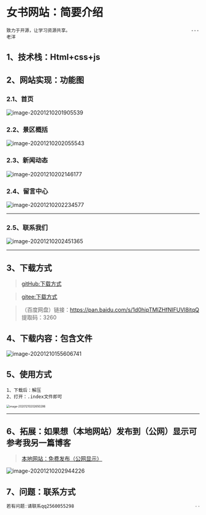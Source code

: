 # 女书网站：简要介绍 

~~~
致力于开源，让学习资源共享。										      ---老洋
~~~



## 1、技术栈：Html+css+js

## 2、网站实现：功能图

### 2.1、首页

![image-20201210201905539](https://gitee.com/sheep-are-flying-in-the-sky/my-picture/raw/master/picture4/image-20201210201905539.png)



### 2.2、景区概括

![image-20201210202055543](https://gitee.com/sheep-are-flying-in-the-sky/my-picture/raw/master/picture4/image-20201210202055543.png)



### 2.3、新闻动态

![image-20201210202146177](https://gitee.com/sheep-are-flying-in-the-sky/my-picture/raw/master/picture4/image-20201210202146177.png)



### 2.4、留言中心

![image-20201210202234577](https://gitee.com/sheep-are-flying-in-the-sky/my-picture/raw/master/picture4/image-20201210202234577.png)



---

### 2.5、联系我们

![image-20201210202451365](https://gitee.com/sheep-are-flying-in-the-sky/my-picture/raw/master/picture4/image-20201210202451365.png)

---



## 3、下载方式

>[gitHub:下载方式](https://github.com/2560055298/shared02-jiangyongnvshu)

>[gitee:下载方式](https://gitee.com/sheep-are-flying-in-the-sky/shared02-jiangyongnvshu)

>（百度网盘）链接：https://pan.baidu.com/s/1d0hipTMlZHfNIFUVl8itqQ 提取码：3260 

## 4、下载内容：包含文件

![image-20201210155606741](https://gitee.com/sheep-are-flying-in-the-sky/my-picture/raw/master/picture4/image-20201210155606741.png)

## 5、使用方式

~~~
1、下载后：解压
2、打开：.index文件即可
~~~

<img src="https://gitee.com/sheep-are-flying-in-the-sky/my-picture/raw/master/picture4/image-20201210202650286.png" alt="image-20201210202650286" style="zoom:50%;" />

---



## 6、拓展：如果想（本地网站）发布到（公网）显示可参考我另一篇博客

> [本地网站：免费发布（公网显示）](https://blog.csdn.net/weixin_44537669/article/details/110233969)

![image-20201210202944226](https://gitee.com/sheep-are-flying-in-the-sky/my-picture/raw/master/picture4/image-20201210202944226.png)



## 7、问题：联系方式

~~~java
若有问题:请联系qq2560055298 											---老洋
~~~

